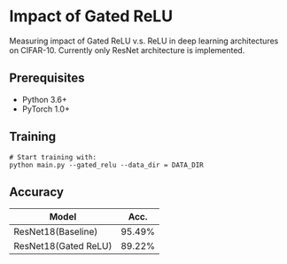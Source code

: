 # Impact of Gated ReLU

Measuring impact of Gated ReLU v.s. ReLU in deep learning architectures on CIFAR-10. Currently only ResNet architecture is implemented.

## Prerequisites
- Python 3.6+
- PyTorch 1.0+

## Training
```
# Start training with: 
python main.py --gated_relu --data_dir = DATA_DIR

```

## Accuracy
| Model             | Acc.        |
| ----------------- | ----------- |
| ResNet18(Baseline)              | 95.49%    |
| ResNet18(Gated ReLU)          | 89.22%      |
